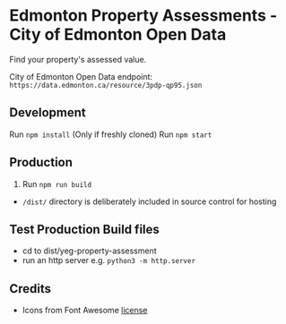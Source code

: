 # Edmonton Property Assessments - City of Edmonton Open Data

Find your property's assessed value.

City of Edmonton Open Data endpoint: `https://data.edmonton.ca/resource/3pdp-qp95.json`

## Development

Run `npm install` (Only if freshly cloned)
Run `npm start`

## Production

1. Run `npm run build`

- `/dist/` directory is deliberately included in source control for hosting

## Test Production Build files

- cd to dist/yeg-property-assessment
- run an http server e.g. `python3 -m http.server`

## Credits

- Icons from Font Awesome [license](https://fontawesome.com/license)
